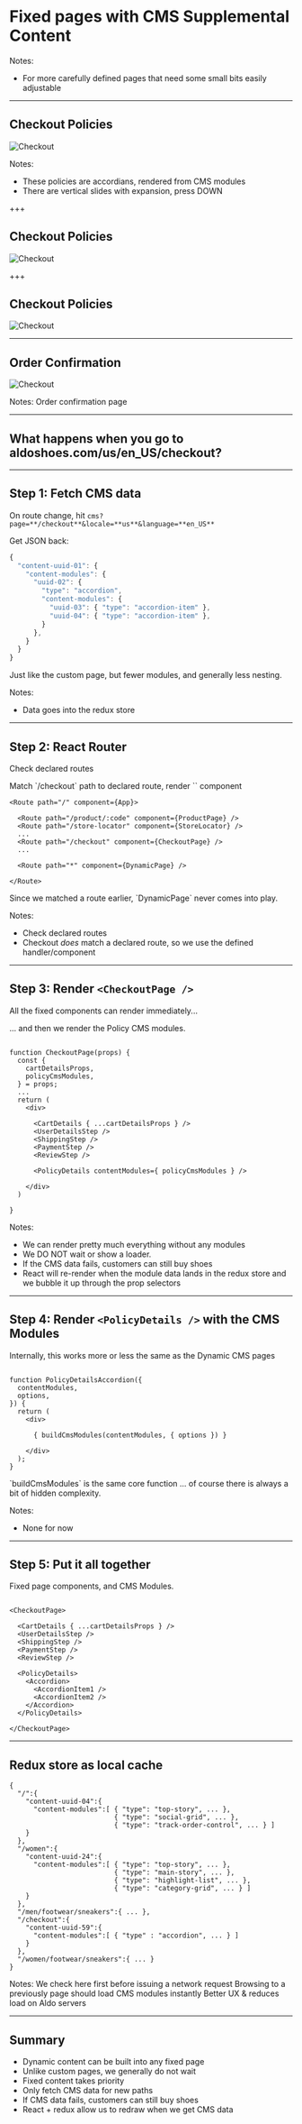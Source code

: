 # Fixed pages with CMS Supplemental Content

Notes:
- For more carefully defined pages that need some small bits easily adjustable

---

## Checkout Policies

![Checkout](content/images/checkout-1.png)<!-- .element: style="max-height: 70%; max-width: 70%;" -->

Notes:
- These policies are accordians, rendered from CMS modules
- There are vertical slides with expansion, press DOWN

+++

## Checkout Policies

![Checkout](content/images/checkout-2.png)<!-- .element: style="max-height: 70%; max-width: 70%;" -->

+++

## Checkout Policies

![Checkout](content/images/checkout-3.png)<!-- .element: style="max-height: 70%; max-width: 70%;" -->

---

## Order Confirmation

![Checkout](content/images/order-confirmation.png)<!-- .element: style="max-height: 70%; max-width: 70%;" -->

Notes:
Order confirmation page

---

## What happens when you go to **aldoshoes.com/us/en_US/checkout**?

---

## Step 1: Fetch CMS data

<p class="fragment" data-fragment-index="0">
  On route change, hit <code data-noescape>cms?page=**/checkout**&locale=**us**&language=**en_US**</code>
</p>

Get JSON back:<!-- .element: class="fragment" data-fragment-index="1" -->

```js
{
  "content-uuid-01": {
    "content-modules": {
      "uuid-02": { 
        "type": "accordion",
        "content-modules": {
          "uuid-03": { "type": "accordion-item" },
          "uuid-04": { "type": "accordion-item" },
        }
      },
    }
  }
}
```
<!-- .element: class="fragment" data-fragment-index="1" -->

Just like the custom page, but fewer modules, and generally less nesting.<!-- .element: class="fragment" data-fragment-index="2" -->

Notes:
- Data goes into the redux store

---

## Step 2: React Router

<p class="fragment" data-fragment-index="0">
  Check declared routes
</p>

<p class="fragment" data-fragment-index="1">
  Match `/checkout` path to declared route, render `<CheckoutPage />` component
</p>

<pre><code data-noescape>&lt;Route path="/" component={App}&gt;

  <span class="fragment" data-fragment-index="0">&lt;Route path="/product/:code" component={ProductPage} /&gt;</span>
  <span class="fragment" data-fragment-index="1">&lt;Route path="/store-locator" component={StoreLocator} /&gt;</span>
  <span class="fragment" data-fragment-index="1">...</span>
  <span class="fragment" data-fragment-index="2">&lt;Route path="/checkout" component={CheckoutPage} /&gt;</span>
  <span class="fragment" data-fragment-index="2">...</span>

  <span class="fragment" data-fragment-index="3">&lt;Route path="&#42" component={DynamicPage} /&gt;</span>

&lt;/Route&gt;
</code></pre>

<p class="fragment" data-fragment-index="3">
  Since we matched a route earlier, `DynamicPage` never comes into play.
</p>

Notes:
- Check declared routes
- Checkout *does* match a declared route, so we use the defined handler/component

---

## Step 3: Render `<CheckoutPage />`

<p class="fragment" data-fragment-index="0">
  All the fixed components can render immediately...
</p>

<p class="fragment" data-fragment-index="1">
  ... and then we render the Policy CMS modules.
</p>

<pre><code data-trim data-noescape>
function CheckoutPage(props) {
  <span class="fragment" data-fragment-index="0">const {
    cartDetailsProps,
    <span class="fragment" data-fragment-index="1">policyCmsModules,</span>
  } = props;</span>
  ...
  return (
    &lt;div&gt;
    <span class="fragment" data-fragment-index="0">
      &lt;CartDetails { ...cartDetailsProps } /&gt;
      &lt;UserDetailsStep /&gt;
      &lt;ShippingStep /&gt;
      &lt;PaymentStep /&gt;
      &lt;ReviewStep /&gt;

      <span class="fragment" data-fragment-index="1">&lt;PolicyDetails contentModules={ policyCmsModules } /&gt;</span>
    </span>
    &lt;/div&gt;
  )
  </span>
}
</code></pre>

Notes:
- We can render pretty much everything without any modules
- We DO NOT wait or show a loader.
- If the CMS data fails, customers can still buy shoes
- React will re-render when the module data lands in the redux store and we bubble it up through the prop selectors

---

## Step 4: Render `<PolicyDetails />` with the CMS Modules

<p class="fragment" data-fragment-index="0">
  Internally, this works more or less the same as the Dynamic CMS pages
</p>

<pre><code data-trim data-noescape>
function PolicyDetailsAccordion({
  contentModules,
  options,
}) {
  return (
    &lt;div&gt;
    <span class="fragment" data-fragment-index="1">
      { buildCmsModules(contentModules, <span class="fragment" data-fragment-index="2">{ options }</span>) }
    </span>
    &lt;/div&gt;
  );
}
</code></pre>

<p class="fragment" data-fragment-index="1">
  `buildCmsModules` is the same core function <span class="fragment" data-fragment-index="2">... of course there is always a bit of hidden complexity.</span>
</p>

Notes:
- None for now

---

## Step 5: Put it all together

<p class="fragment" data-fragment-index="0">
  Fixed page components<span class="fragment" data-fragment-index="1">, and CMS Modules.</span>
</p>

<pre><code data-noescape>
&lt;CheckoutPage&gt;
<span class="fragment" data-fragment-index="0">
  &lt;CartDetails { ...cartDetailsProps } /&gt;
  &lt;UserDetailsStep /&gt;
  &lt;ShippingStep /&gt;
  &lt;PaymentStep /&gt;
  &lt;ReviewStep /&gt;</span>
<span class="fragment" data-fragment-index="1">
  &lt;PolicyDetails&gt; 
    &lt;Accordion&gt;
      &lt;AccordionItem1 /&gt;
      &lt;AccordionItem2 /&gt;
    &lt;/Accordion&gt;
  &lt;/PolicyDetails&gt;
</span>
&lt;/CheckoutPage&gt;
</code></pre>

---

## Redux store as local cache

```
{ 
  "/":{  
    "content-uuid-04":{  
      "content-modules":[ { "type": "top-story", ... },
                          { "type": "social-grid", ... },
                          { "type": "track-order-control", ... } ]
    }
  },
  "/women":{  
    "content-uuid-24":{  
      "content-modules":[ { "type": "top-story", ... },
                          { "type": "main-story", ... },
                          { "type": "highlight-list", ... },
                          { "type": "category-grid", ... } ]
    }
  },
  "/men/footwear/sneakers":{ ... },
  "/checkout":{  
    "content-uuid-59":{  
      "content-modules":[ { "type" : "accordion", ... } ]
    }
  },
  "/women/footwear/sneakers":{ ... }
}
```

Notes:
We check here first before issuing a network request
Browsing to a previously page should load CMS modules instantly
Better UX & reduces load on Aldo servers

---

## Summary

- Dynamic content can be built into any fixed page<!-- .element: class="fragment" -->
- Unlike custom pages, we generally do not wait<!-- .element: class="fragment" -->
- Fixed content takes priority<!-- .element: class="fragment" -->
- Only fetch CMS data for new paths<!-- .element: class="fragment" -->
- If CMS data fails, customers can still buy shoes<!-- .element: class="fragment" -->
- React + redux allow us to redraw when we get CMS data<!-- .element: class="fragment" -->
